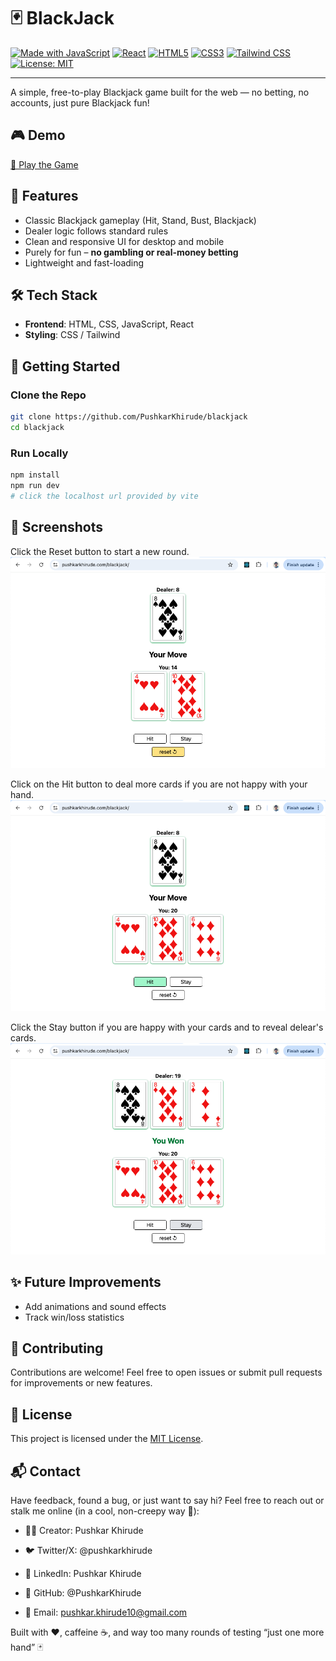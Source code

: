 # 🃏 BlackJack

[![Made with JavaScript](https://img.shields.io/badge/Made%20with-JavaScript-yellow?style=for-the-badge&logo=javascript)](https://developer.mozilla.org/en-US/docs/Web/JavaScript)
[![React](https://img.shields.io/badge/React-20232a?style=for-the-badge&logo=react&logoColor=61DAFB)](https://reactjs.org/)
[![HTML5](https://img.shields.io/badge/HTML5-E34F26?style=for-the-badge&logo=html5&logoColor=white)](https://developer.mozilla.org/en-US/docs/Web/HTML)
[![CSS3](https://img.shields.io/badge/CSS3-1572B6?style=for-the-badge&logo=css3&logoColor=white)](https://developer.mozilla.org/en-US/docs/Web/CSS)
[![Tailwind CSS](https://img.shields.io/badge/Tailwind_CSS-38B2AC?style=for-the-badge&logo=tailwind-css&logoColor=white)](https://tailwindcss.com/)
[![License: MIT](https://img.shields.io/badge/License-MIT-green?style=for-the-badge)](LICENSE)

---

A simple, free-to-play Blackjack game built for the web — no betting, no accounts, just pure Blackjack fun!

## 🎮 Demo

[🔗 Play the Game](pushkarkhirude.com/blackjack)

## 🧩 Features

- Classic Blackjack gameplay (Hit, Stand, Bust, Blackjack)
- Dealer logic follows standard rules
- Clean and responsive UI for desktop and mobile
- Purely for fun – **no gambling or real-money betting**
- Lightweight and fast-loading

## 🛠️ Tech Stack

- **Frontend**: HTML, CSS, JavaScript, React
- **Styling**: CSS / Tailwind

## 🚀 Getting Started

### Clone the Repo

```bash
git clone https://github.com/PushkarKhirude/blackjack
cd blackjack
```

### Run Locally

```bash
npm install
npm run dev
# click the localhost url provided by vite
```

## 📸 Screenshots

Click the Reset button to start a new round.
![Gameplay Screenshot](screenshots/reset.png)

Click on the Hit button to deal more cards if you are not happy with your hand.
![Gameplay Screenshot](screenshots/hit.png)

Click the Stay button if you are happy with your cards and to reveal delear's cards.
![Gameplay Screenshot](screenshots/stay.png)

## ✨ Future Improvements

- Add animations and sound effects
- Track win/loss statistics

## 🤝 Contributing

Contributions are welcome! Feel free to open issues or submit pull requests for improvements or new features.

## 📄 License

This project is licensed under the [MIT License](LICENSE).

## 📬 Contact

Have feedback, found a bug, or just want to say hi?
Feel free to reach out or stalk me online (in a cool, non-creepy way 👀):

- 🧑‍💻 Creator: Pushkar Khirude

- 🐦 Twitter/X: @pushkarkhirude

- 💼 LinkedIn: Pushkar Khirude

- 🐙 GitHub: @PushkarKhirude

- 📮 Email: pushkar.khirude10@gmail.com

Built with ♥, caffeine ☕, and way too many rounds of testing “just one more hand” 🃏
